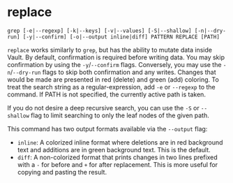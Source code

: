 # replace

```text
grep [-e|--regexp] [-k|--keys] [-v|--values] [-S|--shallow] [-n|--dry-run] [-y|--confirm] [-o|--output inline|diff] PATTERN REPLACE [PATH]
```

`replace` works similarly to `grep`, but has the ability to mutate data inside Vault. By default, confirmation is required before writing data. You may skip confirmation by using the `-y`/`--confirm` flags. Conversely, you may use the `-n`/`--dry-run` flags to skip both confirmation and any writes. Changes that would be made are presented in red (delete) and green (add) coloring.
To treat the search string as a regular-expression, add `-e` or `--regexp` to the command.
If PATH is not specified, the currently active path is taken.

If you do not desire a deep recursive search, you can use the `-S` or `--shallow` flag to limit searching to only the leaf nodes of the given path.

This command has two output formats available via the `--output` flag:

- `inline`: A colorized inline format where deletions are in red background text and additions are in green background text. This is the default.
- `diff`: A non-colorized format that prints changes in two lines prefixed with a `-` for before and `+` for after replacement. This is more useful for copying and pasting the result.

